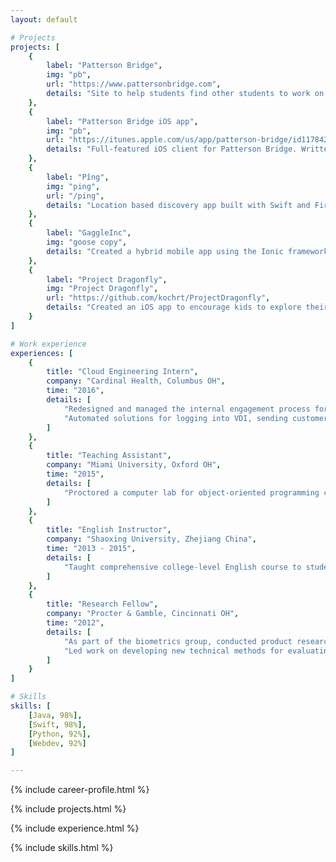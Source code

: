 ```yaml
---
layout: default

# Projects
projects: [
    {
        label: "Patterson Bridge", 
        img: "pb",
        url: "https://www.pattersonbridge.com", 
        details: "Site to help students find other students to work on projects together. Why wait for a startup weekend to find talent and start your business? Written in Angular2 with Google's Firebase as a backend."
    },
    {
        label: "Patterson Bridge iOS app", 
        img: "pb",
        url: "https://itunes.apple.com/us/app/patterson-bridge/id1178426060?mt=8", 
        details: "Full-featured iOS client for Patterson Bridge. Written in Swift 3 for iPad and iPhone."
    },
    {
        label: "Pîng", 
        img: "ping",
        url: "/ping", 
        details: "Location based discovery app built with Swift and Firebase. Currently in Apple's TestFlight Beta program"
    },
    {
        label: "GaggleInc", 
        img: "goose copy",
        details: "Created a hybrid mobile app using the Ionic framework and AngularJS in a three-person Agile development environment"
    },
    {
        label: "Project Dragonfly", 
        img: "Project Dragonfly",
        url: "https://github.com/kochrt/ProjectDragonfly", 
        details: "Created an iOS app to encourage kids to explore their environment and ask scientific questions"
    }
]

# Work experience
experiences: [
    {
        title: "Cloud Engineering Intern",
        company: "Cardinal Health, Columbus OH",
        time: "2016",
        details: [
            "Redesigned and managed the internal engagement process for requesting Amazon Web Services (AWS) resources, streamlining the process by which resources are provisioned",
            "Automated solutions for logging into VDI, sending customer emails based on data from an Excel spreadsheet, and entering queries into Neo4j graph database all using Python"
        ]
    },
    {
        title: "Teaching Assistant",
        company: "Miami University, Oxford OH",
        time: "2015",
        details: [
            "Proctored a computer lab for object-oriented programming course, focusing on good coding practices, readability, and object-oriented design"
        ]
    },
    {
        title: "English Instructor",
        company: "Shaoxing University, Zhejiang China",
        time: "2013 - 2015",
        details: [
            "Taught comprehensive college-level English course to students while learning Chinese"
        ]
    },
    {
        title: "Research Fellow",
        company: "Procter & Gamble, Cincinnati OH",
        time: "2012",
        details: [
            "As part of the biometrics group, conducted product research and consumer testing using various biometric tools and human factors, including facial expression coding, eye tracking using Tobii, implicit cognition studies, and Facial Action Coding System (FACS)",
            "Led work on developing new technical methods for evaluating product performance based on sensory feedback from consumers (Pantene)"
        ]
    }
]

# Skills
skills: [
    [Java, 98%],
    [Swift, 98%],
    [Python, 92%],
    [Webdev, 92%]
]

---
```


            
{% include career-profile.html %}
            
{% include projects.html %}

{% include experience.html %}
            
{% include skills.html %}

